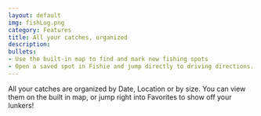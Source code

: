 ```yaml
---
layout: default
img: fishLog.png
category: Features
title: All your catches, organized
description: 
bullets:
- Use the built-in map to find and mark new fishing spots
- Open a saved spot in Fishie and jump directly to driving directions. Let's go!
---
```

All your catches are organized by Date, Location or by size. You can view them on the built in map, or jump right into Favorites to show off your lunkers!